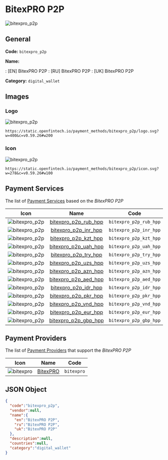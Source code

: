 
# BitexPRO P2P 
![bitexpro_p2p](https://static.openfintech.io/payment_methods/bitexpro_p2p/logo.svg?w=400&c=v0.59.26#w200)  

## General 
**Code:** `bitexpro_p2p` 
 
**Name:** 
 
:	[EN] BitexPRO P2P 
:	[RU] BitexPRO P2P 
:	[UK] BitexPRO P2P 
 
**Category:** `digital_wallet` 
 

## Images 

### Logo 
![bitexpro_p2p](https://static.openfintech.io/payment_methods/bitexpro_p2p/logo.svg?w=400&c=v0.59.26#w200)  

```
https://static.openfintech.io/payment_methods/bitexpro_p2p/logo.svg?w=400&c=v0.59.26#w200
```  

### Icon 
![bitexpro_p2p](https://static.openfintech.io/payment_methods/bitexpro_p2p/icon.svg?w=278&c=v0.59.26#w100)  

```
https://static.openfintech.io/payment_methods/bitexpro_p2p/icon.svg?w=278&c=v0.59.26#w100
```  

## Payment Services 
 
The list of [Payment Services](/payment-services/) based on the _BitexPRO P2P_ 

|Icon|Name|Code| 
|:---:|:---:|:---:| 
|![bitexpro_p2p](https://static.openfintech.io/payment_methods/bitexpro_p2p/icon.svg?w=278&c=v0.59.26#w100) |[bitexpro_p2p_rub_hpp](/payment-services/bitexpro_p2p_rub_hpp/)|`bitexpro_p2p_rub_hpp`| 
|![bitexpro_p2p](https://static.openfintech.io/payment_methods/bitexpro_p2p/icon.svg?w=278&c=v0.59.26#w100) |[bitexpro_p2p_inr_hpp](/payment-services/bitexpro_p2p_inr_hpp/)|`bitexpro_p2p_inr_hpp`| 
|![bitexpro_p2p](https://static.openfintech.io/payment_methods/bitexpro_p2p/icon.svg?w=278&c=v0.59.26#w100) |[bitexpro_p2p_kzt_hpp](/payment-services/bitexpro_p2p_kzt_hpp/)|`bitexpro_p2p_kzt_hpp`| 
|![bitexpro_p2p](https://static.openfintech.io/payment_methods/bitexpro_p2p/icon.svg?w=278&c=v0.59.26#w100) |[bitexpro_p2p_uah_hpp](/payment-services/bitexpro_p2p_uah_hpp/)|`bitexpro_p2p_uah_hpp`| 
|![bitexpro_p2p](https://static.openfintech.io/payment_methods/bitexpro_p2p/icon.svg?w=278&c=v0.59.26#w100) |[bitexpro_p2p_try_hpp](/payment-services/bitexpro_p2p_try_hpp/)|`bitexpro_p2p_try_hpp`| 
|![bitexpro_p2p](https://static.openfintech.io/payment_methods/bitexpro_p2p/icon.svg?w=278&c=v0.59.26#w100) |[bitexpro_p2p_uzs_hpp](/payment-services/bitexpro_p2p_uzs_hpp/)|`bitexpro_p2p_uzs_hpp`| 
|![bitexpro_p2p](https://static.openfintech.io/payment_methods/bitexpro_p2p/icon.svg?w=278&c=v0.59.26#w100) |[bitexpro_p2p_azn_hpp](/payment-services/bitexpro_p2p_azn_hpp/)|`bitexpro_p2p_azn_hpp`| 
|![bitexpro_p2p](https://static.openfintech.io/payment_methods/bitexpro_p2p/icon.svg?w=278&c=v0.59.26#w100) |[bitexpro_p2p_aed_hpp](/payment-services/bitexpro_p2p_aed_hpp/)|`bitexpro_p2p_aed_hpp`| 
|![bitexpro_p2p](https://static.openfintech.io/payment_methods/bitexpro_p2p/icon.svg?w=278&c=v0.59.26#w100) |[bitexpro_p2p_idr_hpp](/payment-services/bitexpro_p2p_idr_hpp/)|`bitexpro_p2p_idr_hpp`| 
|![bitexpro_p2p](https://static.openfintech.io/payment_methods/bitexpro_p2p/icon.svg?w=278&c=v0.59.26#w100) |[bitexpro_p2p_pkr_hpp](/payment-services/bitexpro_p2p_pkr_hpp/)|`bitexpro_p2p_pkr_hpp`| 
|![bitexpro_p2p](https://static.openfintech.io/payment_methods/bitexpro_p2p/icon.svg?w=278&c=v0.59.26#w100) |[bitexpro_p2p_vnd_hpp](/payment-services/bitexpro_p2p_vnd_hpp/)|`bitexpro_p2p_vnd_hpp`| 
|![bitexpro_p2p](https://static.openfintech.io/payment_methods/bitexpro_p2p/icon.svg?w=278&c=v0.59.26#w100) |[bitexpro_p2p_eur_hpp](/payment-services/bitexpro_p2p_eur_hpp/)|`bitexpro_p2p_eur_hpp`| 
|![bitexpro_p2p](https://static.openfintech.io/payment_methods/bitexpro_p2p/icon.svg?w=278&c=v0.59.26#w100) |[bitexpro_p2p_gbp_hpp](/payment-services/bitexpro_p2p_gbp_hpp/)|`bitexpro_p2p_gbp_hpp`| 
 

## Payment Providers 
 
The list of [Payment Providers](/payment-providers/) that support the _BitexPRO P2P_ 

|Icon|Name|Code| 
|:---:|:---:|:---:| 
|![bitexpro](https://static.openfintech.io/payment_providers/bitexpro/icon.png?w=278&c=v0.59.26#w100) |[BitexPRO](/payment-providers/bitexpro/)|`bitexpro`| 
 

## JSON Object 

```json
{
  "code":"bitexpro_p2p",
  "vendor":null,
  "name":{
    "en":"BitexPRO P2P",
    "ru":"BitexPRO P2P",
    "uk":"BitexPRO P2P"
  },
  "description":null,
  "countries":null,
  "category":"digital_wallet"
}
```  
